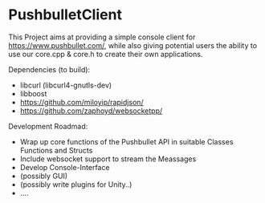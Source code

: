 # PushbulletClient

This Project aims at providing a simple console client for https://www.pushbullet.com/, while also giving potential
users the ability to use our core.cpp & core.h to create their own applications.

Dependencies (to build):
  - libcurl (libcurl4-gnutls-dev)
  - libboost
  - https://github.com/miloyip/rapidjson/
  - https://github.com/zaphoyd/websocketpp/


Development Roadmad:

  - Wrap up core functions of the Pushbullet API in suitable Classes Functions and Structs
  - Include websocket support to stream the Meassages
  - Develop Console-Interface
  - (possibly GUI)
  - (possibly write plugins for Unity..)
  - ....
  
  
